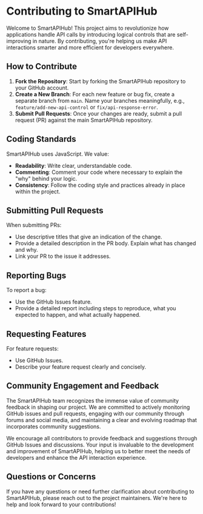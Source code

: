 # Contributing to SmartAPIHub

Welcome to SmartAPIHub! This project aims to revolutionize how applications handle API calls by introducing logical controls that are self-improving in nature. By contributing, you're helping us make API interactions smarter and more efficient for developers everywhere.

## How to Contribute

1. **Fork the Repository**: Start by forking the SmartAPIHub repository to your GitHub account.
2. **Create a New Branch**: For each new feature or bug fix, create a separate branch from `main`. Name your branches meaningfully, e.g., `feature/add-new-api-control` or `fix/api-response-error`.
3. **Submit Pull Requests**: Once your changes are ready, submit a pull request (PR) against the main SmartAPIHub repository.

## Coding Standards

SmartAPIHub uses JavaScript. We value:
- **Readability**: Write clear, understandable code.
- **Commenting**: Comment your code where necessary to explain the "why" behind your logic.
- **Consistency**: Follow the coding style and practices already in place within the project.

## Submitting Pull Requests

When submitting PRs:
- Use descriptive titles that give an indication of the change.
- Provide a detailed description in the PR body. Explain what has changed and why.
- Link your PR to the issue it addresses.

## Reporting Bugs

To report a bug:
- Use the GitHub Issues feature.
- Provide a detailed report including steps to reproduce, what you expected to happen, and what actually happened.

## Requesting Features

For feature requests:
- Use GitHub Issues.
- Describe your feature request clearly and concisely.

## Community Engagement and Feedback

The SmartAPIHub team recognizes the immense value of community feedback in shaping our project. We are committed to actively monitoring GitHub issues and pull requests, engaging with our community through forums and social media, and maintaining a clear and evolving roadmap that incorporates community suggestions.

We encourage all contributors to provide feedback and suggestions through GitHub Issues and discussions. Your input is invaluable to the development and improvement of SmartAPIHub, helping us to better meet the needs of developers and enhance the API interaction experience.

## Questions or Concerns

If you have any questions or need further clarification about contributing to SmartAPIHub, please reach out to the project maintainers. We're here to help and look forward to your contributions!
